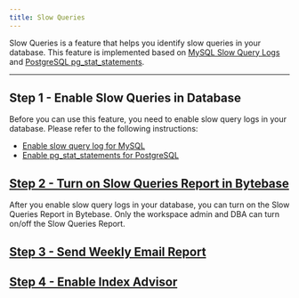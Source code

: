 ```yaml
---
title: Slow Queries
---
```


Slow Queries is a feature that helps you identify slow queries in your database. This feature is implemented based on [MySQL Slow Query Logs](https://dev.mysql.com/doc/refman/5.7/en/slow-query-log.html) and [PostgreSQL pg_stat_statements](https://www.postgresql.org/docs/current/pgstatstatements.html).

---

## Step 1 - Enable Slow Queries in Database

Before you can use this feature, you need to enable slow query logs in your database. Please refer to the following instructions:

- [Enable slow query log for MySQL](/docs/slow-query/enable-slow-query-log-for-mysql)
- [Enable pg_stat_statements for PostgreSQL](/reference/postgres/how-to/how-to-enable-pg-stat-statements-postgres)

## [Step 2 - Turn on Slow Queries Report in Bytebase](/docs/slow-query/slow-query-report)

After you enable slow query logs in your database, you can turn on the Slow Queries Report in Bytebase.
Only the workspace admin and DBA can turn on/off the Slow Queries Report.

## [Step 3 - Send Weekly Email Report](/docs/slow-query/email-report)

## [Step 4 - Enable Index Advisor](/docs/slow-query/index-advisor)
